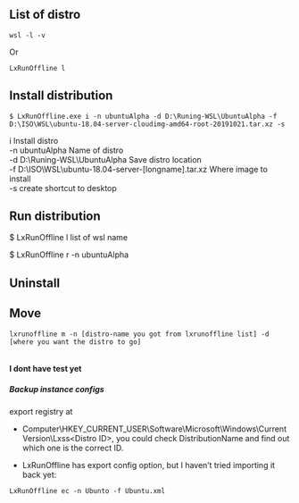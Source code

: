 ## List of distro  
```
wsl -l -v
```
Or  
```
LxRunOffline l
```


## Install distribution  

```
$ LxRunOffline.exe i -n ubuntuAlpha -d D:\Runing-WSL\UbuntuAlpha -f D:\ISO\WSL\ubuntu-18.04-server-cloudimg-amd64-root-20191021.tar.xz -s  
```

i                   Install distro  
-n ubuntuAlpha      Name of distro  
-d D:\Runing-WSL\UbuntuAlpha        Save distro location  
-f D:\ISO\WSL\ubuntu-18.04-server-[longname].tar.xz     Where image to install  
-s      create shortcut to desktop  

## Run distribution
$ LxRunOffline l
list of wsl name

$ LxRunOffline r -n ubuntuAlpha

## Uninstall  

## Move  
```
lxrunoffline m -n [distro-name you got from lxrunoffline list] -d [where you want the distro to go]  
```



######  
#### I dont have test yet  
##### Backup instance configs  

export registry at  

* Computer\HKEY_CURRENT_USER\Software\Microsoft\Windows\CurrentVersion\Lxss\<Distro ID>, you could check DistributionName and find out which one is the correct ID.  

* LxRunOffline has export config option, but I haven’t tried importing it back yet:
```
LxRunOffline ec -n Ubunto -f Ubuntu.xml
```
